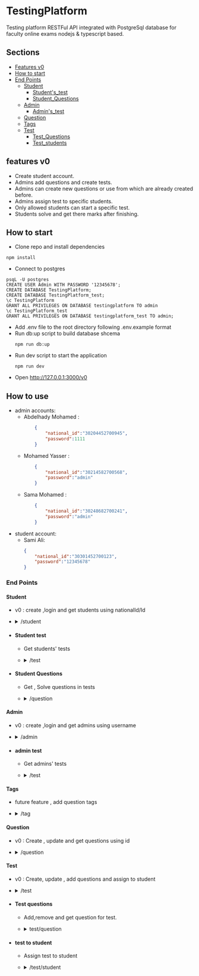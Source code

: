 # TestingPlatform
Testing platform RESTFul API integrated with PostgreSql database for faculty online exams nodejs &amp; typescript based.
## Sections
- [Features v0](#features-v0)
- [How to start](#how-to-start)
- [End Points](#end-points)
    * [Student](#Student)
        * [Student's_test](#student-test)
        * [Student_Questions](#student-questions)
    * [Admin](#Admin)
        * [Admin's_test](#admin-test)
    * [Question](#question)
    * [Tags](#tags)
    * [Test](#test)
        - [Test_Questions](#test-questions)
        - [Test_students](#test-to-student)
## features v0
- Create student account.
- Admins add questions and create tests.
- Admins can create new questions or use from which are already created before.
- Admins assign test to specific students.
- Only allowed students can start a specific test.
- Students solve and get there marks after finishing.
## How to start
- Clone repo and install dependencies
```
npm install
```
- Connect to postgres
```
psqL -U postgres
CREATE USER Admin WITH PASSWORD '12345678';
CREATE DATABASE TestingPlatform;
CREATE DATABASE TestingPlatform_test;
\c TestingPlatform
GRANT ALL PRIVILEGES ON DATABASE testingplatform TO admin
\c TestingPlatform_test
GRANT ALL PRIVILEGES ON DATABASE testingplatform_test TO admin;
```
- Add .env file to the root directory following .env.example format
- Run db:up script to build database shcema 
    ```
    npm run db:up
    ```
- Run dev script to start the application
    ```
    npm run dev
    ```
- Open http://127.0.0.1:3000/v0
## How to use
- admin accounts:
    * Abdelhady Mohamed :
        ```json
            {
                "national_id":"30204452700945",
                "password":1111
            }
        ```
    * Mohamed Yasser :
        ```json
            {
                "national_id":"30214582700568",
                "password":"admin"
            }
        ```
    * Sama Mohamed :
        ```json
            {
                "national_id":"30248682700241",
                "password":"admin"
            }
        ```
- student account:
    * Sami Ali:
        ```json
        {
            "national_id":"30301452700123",
            "password":"12345678"
        }
        ```
### End Points
#### Student
- v0 : create ,login and get students using nationalId/Id
- <details>
    <summary>/student</summary>

    - <details>
        <summary>GET : /</summary>

        * Get all students
        * No body needed
        * Response body
            *  status(200)
                ```json
                [
                    {
                    "id": 1,
                    "arabic_name":"احمد احمد",
                    "english_name": "Ahmed",//may be null
                    "username": "Ahmed",
                    "password": "$2b$10$UOXLOi5BTu2ROiP.0RXoHOFieJTOe6f6xmDIU47Yij6VHOvrJ/dT6",
                    "national_id": "1212",
                    "university_id": "2121",//may be null
                    "phone":"01010010",//may be "null"
                    "faculty_id":1,
                    "grade":"junior"
                    }
                ]
                ```
        </details>
    - <details>
        <summary>GET : /national</summary>

        * Get user using national ID
        * Token required as Bearer
        * Request body : JSON
            ```json
            {        
                "national_id":"1212"
            }
            ```
        * Response body 
            * status(200)
                ```json
                {
                    "id": 1,
                    "arabic_name":"احمد احمد",
                    "english_name": "Ahmed",//may be null
                    "username": "Ahmed",
                    "national_id": "1212",
                    "university_id": "2121",//may be null
                    "phone":"01010010",//may be "null"
                    "faculty_id":1,
                    "grade":"junior"
                }
                ```
            * status(422) : ```Wrong data```

        </details>
    - <details>
        <summary>GET : /id</summary>

        * Get user using ID
        * Token required as Bearer
        * Request body : JSON
            ```json
            {        
                "id":1
            }
            ```
        * Response body
            * status(200)
                ```json
                {
                    "student_id": 1,
                    "national_id": "1212",
                    "university_id": "2121",
                    "arabic_name": "احمد احمد",
                    "english_name": "Ahmed",
                    "username": "Ahmed",
                    "phone": "0101010",
                    "faculty_id": 1,
                    "grade":"junior"
                }
                ```
            * status(422) : ```Wrong data```
        </details>
    - <details>
        <summary>POST : /login </summary>

        * Student login
        * Request body : JSON
            ```json
            {
                "password": "12345678",
                "national_id": "1212"
            }
            ```
        * Response body
            * status(200): header containts token attribute
                ```json
                {
                "student_id": 1,
                "national_id": "1212",
                "university_id": "2121",
                "arabic_name": "احمد احمد",
                "english_name": "Ahmed",
                "username": "Ahmed",
                "password": "$2b$10$7a1dsfubQXr1X6wWFjAtnulZlnGC.MX/Wj8Te6h4skGLDdF08OaDC",
                "phone": "0101010",
                "faculty_id": 1,
                "faculty":"الحاسبات والمعلومات",
                "grade":"junior"
                }
                ```
            * status(401) : ```Wrong national Id or password```

        </details>
    - <details>
        <summary>POST : /</summary>

        * Create new student
        * Request body : JSON
            ```json
            {
                "arabic_name":"احمد احمد",
                "english_name": "Ahmed",//may be "null"
                "username":"Ahmed",//must be unique
                "password":"12345678",
                "national_id":"1212",//must be unique
                "university_id": "2121",//may be "null"
                "phone":"01010010",//may be "null"
                "faculty_id":1,
                "grade":"junior"
                }
            ```
        * Response body
            * status(200): header containts token attribute
                ```json
                {
                    "student_id": 1,
                    "arabic_name":"عبدالهادي",
                    "english_name": "Abdelhady",//may be "null"
                    "username":"hady",
                    "national_id":"1212",//must be unique
                    "university_id": "2020191071",//may be "null"
                    "phone":"01010010",//may be "null"
                    "faculty_id":1,
                    "grade":"junior"
                }
                ```

            * status(400) : ```reserved keys : key1,key2```
            * status(422) : ```Wrong data```
        </details>
</details>

- #### Student test
    - Get students' tests
    - <details>
        <summary>/test</summary>

        - <details>
            <summary>GET : /</summary>

            - Get all tests for a student
            - Request body:
                ```json
                {
                "student_id":1
                }
                ```
            - Response body:
                - status(200):
                    ```json
                    [
                    {
                        "title": "Sports for you",
                        "test_id": 1,
                        "date": "1676008800000",
                        "score": null,
                        "public": false
                    }
                    ]
                    ```
                -status(422): ```Wrong data```

            </details>
        </details>
- #### Student Questions
    - Get , Solve questions in tests
    - <details>
        <summary>/question</summary>
        
        - <details>
            <summary>GET : /</summary>

            - get all questions assigned to student in test
            - Token required
            - Request body:
                ```json
                {
                    "student_id":1,
                    "test_id":1
                }
                ```
            - Response:
                * status(200):
                    ```json
                    [
                    {
                        "question_id": 1,
                        "content": "Which team won the first FIFA Womens World Cup?",
                        "option1": "United States",
                        "option2": "Sweden",
                        "option3": "Norway",
                        "option4": "Brazil",
                        "answer": null,
                        "marked": false
                    }
                    ]
                    ```
                * status(401) : ```Student have no access to this test```
        </details>
        </summary>
        </details>
#### Admin
- v0 : create ,login and get admins using username
- <details>
    <summary>/admin</summary>

    - <details>
        <summary>GET : /</summary>

        * Get all admins.
        * No request body required.
        * Response body:
            * status(200):
                ```json
                [
                    {
                        "admin_id": 1,
                        "type_id": 1,
                        "national_id": "2323",
                        "arabic_name": "عبدالهادي محمد",
                        "english_name": "Abdelhady Mohamed",//may be null
                        "username": "Hady23",
                        "phone": "01010",//may be null
                        "faculty_id": 1
                    }
                ]
                ```
        </details>
    - <details>
        <summary>GET : /username</summary>

        * Get admin by username
        * Token required as Bearer
        * Request body:
            ```json
            {
                "username":"Hady23"
            }
            ```
        * Response body:
            * status(200) :
                ```json
                {
                "admin_id": 1,
                "type_id": 1,
                "national_id": "2323",
                "arabic_name": "عبدالهادي محمد",
                "english_name": "Abdelhady Mohamed",//may be null
                "username": "Hady23",
                "phone": "01010",//may be null
                "faculty_id": 1//may be null
                }
                ```
            * status(422) : ```Wrong data```

        </details>
    - <details>
        <summary>POST : /login</summary>

        * Login to admin account
        * Request body:
            ```json
            {
                "national_id":"2323",
                "password":"1111"
            }
            ```
        * Response body
            * status(200): header containts token attribute
                ```json
                {
                "admin_id": 1,
                "type_id": 1,
                "faculty_id": 1,
                "national_id": "2323",
                "arabic_name": "عبدالهادي محمد",
                "english_name": "Abdelhady Mohamed",//may be null
                "username": "Hady23",
                "phone": "01010",//may be null
                "faculty": "الحاسبات و المعلومات",
                 "type": "Super"
                }
                ```
            * status(401): ``` Wrong national Id or password ```
        </details>
    - <details>
        <summary>POST : /</summary>

        * Create new admin
        * Request body
            ```json
            {
                "arabic_name":"عبدالهادي محمد",
                "english_name": "Abdelhady Mohamed",//may be null
                "username": "Hady23",//must be unique
                "national_id": "2323",//must be unique
                "password":"1111",
                "phone":"01010",//may be null
                "type_id":1,
                "faculty_id":1
            }
            ```
        * Response body
            * status(200): header containts token attribute
                ```json
               {
                "admin_id":q,
                "type_id": 1,
                "national_id": "2323",
                "arabic_name": "عبدالهادي محمد",
                "english_name": "Abdelhady Mohamed",//may be null
                "username": "Hady23",
                "phone": "01010",//may be null
                "faculty_id": 1
                }
                ```
            * status(400): ``` reserved keys : key1,key2  ```
        </details>
</details>

- #### admin test
    - Get admins' tests
    - <details>
        <summary>/test</summary>

        - <details>
            <summary>GET : /</summary>
            
            - Get all tests created by an admin
            - Token required as Bearer
            - Request body : 
                ```json
                {
                    "admin_id":1
                }
                ```
            - Response body :
                - status(200):
                    ```json
                        [
                        {
                            "test_id": 1,
                            "title": "Sports for you",
                            "date": "1676008800000",//unix time
                            "min_score": 1,
                            "total_questions": 2,
                            "timer": 5,
                            "creator_id": 1,
                            "language_id": 1,
                            "public": false
                        }
                        ]
                    ```
                - status(422): ```Wrong data```
            </details>
        </details>

#### Tags
- future feature , add question tags 
- <details>
    <summary>/tag</summary>

    - <details>
        <summary>GET : /</summary>
        
        * Get all tags
        * No Request body required
        * Response body
            * status(200)
                ```json
                    [
                        {
                            "tag_id": 1,
                            "name": "Math"
                        },
                        {
                            "tag_id": 2,
                            "name": "Sport"
                        }
                    ]
                ```
        </details>
    - <details>
        <summary>GET : /id</summary>

        * Get tag by id
        * Request body:
            ```json
                {
                "id":2
                }
            ```
        * Response body
            * status(200):
                ```json
                    {
                    "tag_id": 2,
                    "name": "Sport"
                    }
                ```
            * status(422): ``` Wrong data ```

        </details>
    - <details>
        <summary>POST : /</summary>

        * create new tag
        * Request body:
            ```json
                {
                "name":"Sport"
                }
            ```
        * Response body
            * status(200):
                ```json
                    {
                    "tag_id": 2,
                    "name": "Sport"
                    }
                ```

        </details>
</details>

#### Question
- v0 : Create , update and get questions using id
- <details>
    <summary>/question</summary>

    - <details>
        <summmary>GET : / </summary>

        * Get all questions
        * No request body required
        * Response body
            * status(200):
                ```json
                [
                    {
                        "question_id": 1,
                        "content": "Which team won qatar 2022 nationals world cup",
                        "option1": "Egypt",
                        "option2": "France",
                        "option3": "Argantina",//may be null
                        "option4": "Brazil",//may be null
                        "correct_answer": "Argantina",
                        "language_id":1,
                        "creator_id":1
                    }
                ]
                ```
            * status(422): ``` Wrong data ```

        </details>
    - <details>
        <summary>POST : /create</summary>

        * Create new question
        * Request body:
            ```json
            {
            "content":"Which team won qatar 2022 world cup",
            "language_id":"2",
            "creator_id":1,
            "option1":"Egypt",
            "option2":"France",
            "option3":"Argantina",//may be null
            "option4":"Brazil",//may be null
            "correct_answer":"Argantina"
            }
            ```
        * Response body
            * status(200):
                ```json
                {
                "question_id": 1,
                "content": "Which team won qatar 2022 world cup",
                "language_id": 2,
                "option1": "Egypt",
                "option2": "France",
                "option3": "Argantina",//may be null
                "option4": "Brazil",//may be null
                "correct_answer": "Argantina"
                }
                ```
            * status(422): ``` Wrong data ```

        </details>
    - <details>
        <summary>GET : /id</summary>

        * Get question by id
        * Request body:
            ```json
                {
                "id":1
                }
            ```
        * Response body
            * status(200):
                ```json
                {
                "question_id": 1,
                "content": "Which team won qatar 2022 world cup",
                "language_id": 2,
                "creator_id":1,
                "option1": "Egypt",
                "option2": "France",
                "option3": "Argantina",//may be null
                "option4": "Brazil",//may be null
                "correct_answer": "Argantina"
                }
                ```
            * status(422): ``` Wrong data ```    

        </details>
    - <details>
        <summary>PATCH : /update</summary>

        * Update existing question
        * Request body:
            ```json
                {
                    "id": 1,
                    "content": "Which team won qatar 2022 nationals world cup",
                    "language_id": 2,
                    "creator_id":1,
                    "option1": "Egypt",
                    "option2": "France",
                    "option3": "Argantina",//may be null
                    "option4": "Brazil",//may be null
                    "correct_answer":"Argantina"
                }
            ```
        * Response body
            * status(200): //the entire question after edit
                ```json
                    {
                    "question_id": 1,
                    "content": "Which team won qatar 2022 nationals world cup",
                    "language_id": 2,
                    "creator_id":1,
                    "option1": "Egypt",
                    "option2": "France",
                    "option3": "Argantina",
                    "option4": "Brazil",
                    "correct_answer": "Argantina"
                    }
                ```
            * status(422): ``` Wrong data ```
            
        </details>

</details>

#### Test
- v0 : Create, update , add questions and assign to student
- <details>
    <summary>/test</summary>

    - <details>
        <summary>GET : /</summary>

        - get all tests in the system
        - No request body required
        - Response body
            - status(200):
                ```json
                    [
                    {
                        "test_id": 1,
                        "creator_id": 1,
                        "title": "Software Engineering",
                        "date": 1675459489775,//unix timestamp
                        "total_questions": 75,
                        "timer": 120,//may be null
                        "min_score":30,//may be null
                        "language_id":1,
                        "public":false
                    }
                    ]
                ```
                * status(422): ``` Wrong data ```

        </details>
    - <details>
        <summary>GET : /id</summary>

        - get test main data by id **without questions**
        - Request body
            ```json
                {
                    "id":1
                }
            ```
        - Response body
            - status(200):
                ```json
                    {
                    "test_id": 1,
                    "creator_id": 1,
                    "title": "Software Engineering",
                    "date": 1675459489775,
                    "total_questions": 75,
                    "timer": 120,
                    "timer": 120,//may be null
                    "min_score":30,//may be null
                    "language_id":1,
                    "public":false
                    }
                ```
            * status(422): ``` Wrong data ```

        </details>
    - <details>
        <summary>POST : /</summary>

        - Create new test
        - Request body
            ```json
                {
                "creator_id":1,
                "title":"Software Engineering",
                "total_questions":50,
                "timer":120,
                "date":1675459489775,
                "timer": 120,//may be null
                "min_score":30,//may be null
                "language_id":1,
                "public":false
                }
            ```
        - Response body
            - status(200):
                ```json
                    {
                    "creator_id": 1,
                    "test_id": 1,
                    "title": "Software Engineering",
                    "date": 1675459489775,
                    "total_questions": 50,
                    "timer": 120,//may be null
                    "min_score":30,//may be null
                    "language_id":1,
                    "public":false
                    }
                ```
            * status(422): ``` Wrong data ```
        </details>
    - <details>
        <summary>PATCH : /update</summary>

        - update test main data **not questions or students in the test**
        - Request body
            ```json
                {
                "question_id":1,
                "title":"Software Engineering",
                "total_questions":75,
                "creator_id":1,
                "date":1675459489775,
                "timer": 120,//may be null
                "min_score":30,//may be null
                "language_id":1,
                "public":false
                }
            ```
        - Response body
            - status(200):
                ```json
                    {
                    "question_id":1,
                    "title":"Software Engineering",
                    "total_questions":75,
                    "creator_id":1,
                    "date":1675459489775,
                    "timer": 120,//may be null
                    "min_score":30,//may be null
                    "language_id":1,
                    "public":false
                    }
                ```
            * status(422): ``` Wrong data ```

        </details>
</details>

- #### Test questions
    - Add,remove and get question for test.
    - <details>
        <summary>test/question</summary>

        - <details>
            <summary>GET : /</summary>

            - get all questions in a spacific test
            - Request body:
                ```json
                    {
                    "test_id":1
                    }
                ```
            - Response body
                - status(200):
                    ```json
                        [
                        {
                            "test_id": 1,
                            "question_id": 1
                            "content": "Which team won qatar 2022 nationals world cup",
                            "option1": "Egypt",
                            "option2": "France",
                            "option3": "Argantina",
                            "option4": "Brazil",
                            "score": 1,
                        }
                        ]
                    ```
                * status(422): ``` Wrong data ```
            
            </details>
        - <details>
            <summary>POST : /</summary>

            - add question to test
            - Request body:
                ```json
                    {
                    "test_question_id": 4,
                    "question_id": 2,
                    "test_id": 1,
                    "timer": 60,
                    "score": 1
                    }
                ```
            - Response body
                - status(200):
                    ```json
                        {
                        "test_question_id": 1,
                        "question_id": 1,
                        "test_id": 1,
                        "timer": 60,
                        "score": 1
                        }
                    ```
                * status(422): ``` Wrong data ```
            
            </details>
        - <details>
            <summary>DELETE : /</summary>

            - remove question from test
            - Request body:
                ```json
                    {
                    "test_id":1,
                    "question_id":1
                    }
                ```
            - Response body
                - status(200):
                    ```json
                        {
                        "test_question_id": 1,
                        "question_id": 1,
                        "test_id": 1,
                        "score": 1,
                        "timer":60
                        }
                    ```
                * status(422): ``` Wrong data ```
            
            </details>

    </details>

- #### test to student
    - Assign test to student
    - <details>
        <summary>/test/student</summary>

        - <details>
            <summary>GET : /</summary>

            - Get all students assigned to a test
            - Request body:
                ```json
                    {
                        "test_id":1
                    }
                ```
            - Response body
                - status(200):
                    ```json
                        [
                        {
                            "arabic_name":"عبدالهادي محمد",
                            "english_name": "Abdelhady",
                            "username": "HadyMohamed",
                            "national_id": "1111",
                            "university_id": "2222"
                        }
                        ]
                    ```
                * status(422): ``` Wrong data ```
            </details>
        - <details>
            <summary>POST : /</summary>

            - Assign test to a student
            - Request body:
                ```json
                    {
                        "test_id":1,
                        "student_id":2
                    }
                ```
            - Response body
                - status(200):
                    ```json
                        {
                        "id": 2,
                        "test_id": 1,
                        "student_id": 2
                        }
                    ```
                * status(422): ``` Wrong data ```
            </details>
        - <details>
            <summary>DELETE : /</summary>

            - remove student from a test
            - Request body:
                ```json
                    {
                        "test_id":1,
                        "student_id":1
                    }
                ```
            - Response body
                - status(200):
                    ```json
                        {
                        "test_student_id": 1,
                        "test_id": 1,
                        "student_id": 1
                        }
                    ```
                * status(422): ``` Wrong data ```
            </details>
    </details>
